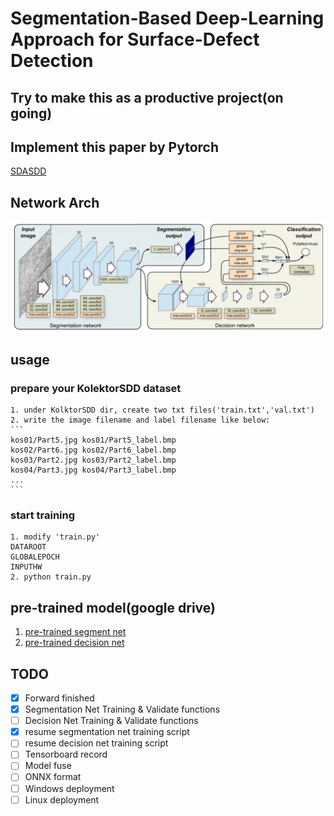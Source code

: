 # Segmentation-Based Deep-Learning Approach for Surface-Defect Detection
## Try to make this as a productive project(on going)
## Implement this paper by Pytorch
[SDASDD](https://link.springer.com/article/10.1007/s10845-019-01476-x)

## Network Arch
![network arch](paper/imgs/arch.jpg)

## usage
### prepare your KolektorSDD dataset
    1. under KolktorSDD dir, create two txt files('train.txt','val.txt')
    2. write the image filename and label filename like below:
    ```
    kos01/Part5.jpg kos01/Part5_label.bmp
    kos02/Part6.jpg kos02/Part6_label.bmp
    kos03/Part2.jpg kos03/Part2_label.bmp
    kos04/Part3.jpg kos04/Part3_label.bmp
    ...
    ```
### start training
    1. modify 'train.py'
    DATAROOT
    GLOBALEPOCH
    INPUTHW
    2. python train.py
## pre-trained model(google drive)
   1. [pre-trained segment net](https://drive.google.com/file/d/114hJy6id0KeqowsYOfoLPkt-jcRDxic5/view?usp=sharing) 
   2. [pre-trained decision net]()
## TODO
- [x] Forward finished
- [x] Segmentation Net Training & Validate functions
- [ ] Decision Net Training & Validate functions
- [x] resume segmentation net training script
- [ ] resume decision net training script
- [ ] Tensorboard record
- [ ] Model fuse
- [ ] ONNX format
- [ ] Windows deployment
- [ ] Linux deployment
